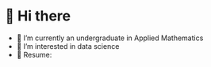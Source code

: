 # 👋 Hi there
- 🌱 I’m currently an undergraduate in Applied Mathematics
-  👀 I’m interested in data science
- :memo: Resume:


<!---
JoJoeHu/JoJoeHu is a ✨ special ✨ repository because its `README.md` (this file) appears on your GitHub profile.
You can click the Preview link to take a look at your changes.
--->
